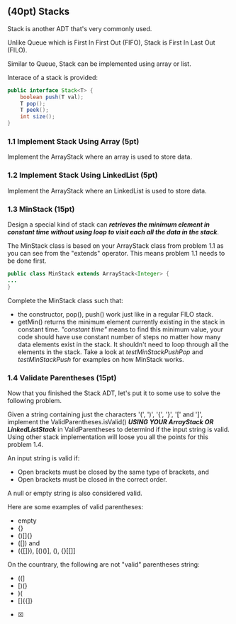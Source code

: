 ## (40pt) Stacks

Stack is another ADT that's very commonly used. 

Unlike Queue which is First In First Out (FIFO), Stack is First In Last Out (FILO).

Similar to Queue, Stack can be implemented using array or list.

Interace of a stack is provided:

```java
public interface Stack<T> {
    boolean push(T val);
    T pop();
    T peek();
    int size();
}
```



### 1.1 Implement Stack Using Array (5pt)

Implement the ArrayStack where an array is used to store data.

### 1.2 Implement Stack Using LinkedList (5pt)

Implement the ArrayStack where an LinkedList is used to store data.

### 1.3 MinStack (15pt)

Design a special kind of stack can ***retrieves the minimum element in constant time without using loop to visit each all the data in the stack***.

The MinStack class is based on your ArrayStack class from problem 1.1 as you can see from the "extends" operator. This means problem 1.1 needs to be done first.

```Java
public class MinStack extends ArrayStack<Integer> {
...
}
```

Complete the MinStack class such that:

- the constructor, pop(), push() work just like in a regular FILO stack.
- getMin() returns the minimum element currently existing in the stack in constant time. *"constant time"* means to find this minimum value, your code should have use constant number of steps no matter how many data elements exist in the stack. It shouldn't need to loop through all the elements in the stack. Take a look at *testMinStackPushPop* and *testMinStackPush* for examples on how MinStack works.

### 1.4 Validate Parentheses (15pt)

Now that you finished the Stack ADT, let's put it to some use to solve the following problem.

Given a string containing just the characters '(', ')', '{', '}', '[' and ']', implement the ValidParentheses.isValid() ***USING YOUR ArrayStack OR LinkedListStack*** in ValidParentheses to determind if the input string is valid. Using other stack implementation will loose you all the points for this problem 1.4.

An input string is valid if:

- Open brackets must be closed by the same type of brackets, and
- Open brackets must be closed in the correct order.

A null or empty string is also considered valid.

Here are some examples of valid parentheses:
- empty
- {}
- ()[]{}
- ([]) and []()
- ({[]}), [()()], ()[](), {}[[]]

On the countrary, the following are not "valid" parentheses string:
- ((]
- [)(}
- )(
- []{{]}
- [x]
